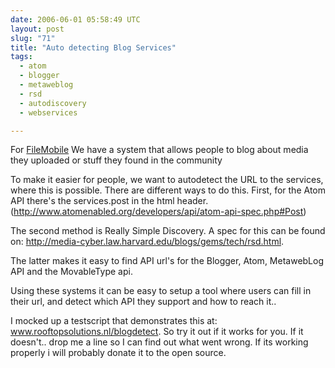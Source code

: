 ```yaml
---
date: 2006-06-01 05:58:49 UTC
layout: post
slug: "71"
title: "Auto detecting Blog Services"
tags:
  - atom
  - blogger
  - metaweblog
  - rsd
  - autodiscovery
  - webservices

---
```

<p>For <a href="http://www.filemobile.com" class="dead-link">FileMobile</a> We have a system that allows people to blog about media they uploaded or stuff they found in the community</p>

<p>To make it easier for people, we want to autodetect the URL to the services, where this is possible. There are different ways to do this. First, for the Atom API there's the services.post in the html header. (<a href="http://www.atomenabled.org/developers/api/atom-api-spec.php#Post">http://www.atomenabled.org/developers/api/atom-api-spec.php#Post</a>)</p>

<p>The second method is Really Simple Discovery. A spec for this can be found on: <a href="http://media-cyber.law.harvard.edu/blogs/gems/tech/rsd.html">http://media-cyber.law.harvard.edu/blogs/gems/tech/rsd.html</a>. </p>

<p>The latter makes it easy to find API url's for the Blogger, Atom, MetawebLog API and the MovableType api.</p>

<p>Using these systems it can be easy to setup a tool where users can fill in their url, and detect which API they support and how to reach it..</p>

<p>I mocked up a testscript that demonstrates this at: <a href="/blogdetect" class="dead-link">www.rooftopsolutions.nl/blogdetect</a>. So try it out if it works for you. If it doesn't.. drop me a line so I can find out what went wrong. If its working properly i will probably donate it to the open source.</p>
